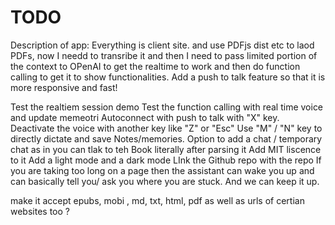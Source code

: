 # TODO

Description of app:
Everything is client site. and use PDFjs dist etc to laod PDFs, now I needd to transribe it and then I need to pass limited portion of the context to OPenAI to get the realtime to work and then do function calling to get it to show functionalities.
Add a push to talk feature so that it is more responsive and fast!

Test the realtiem session demo
Test the function calling with real time voice and update memeotri
Autoconnect with push to talk with "X" key.
Deactivate the voice with another key like "Z" or "Esc"
Use "M" / "N" key to directly dictate and save Notes/memories.
Option to add a chat / temporary chat as in you can tlak to teh Book literally after parsing it
Add MIT liscence to it
Add a light mode and a dark mode
LInk the Github repo with the repo
If you are taking too long on a page then the assistant can wake you up and can basically tell you/ ask you where you are stuck. And we can keep it up.

make it accept epubs, mobi , md, txt, html, pdf as well as urls of certian websites too ?
